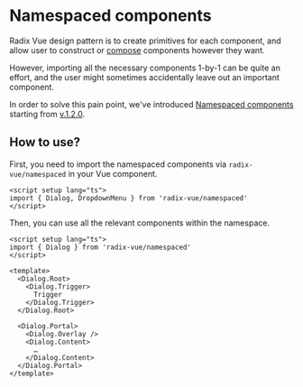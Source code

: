# Namespaced components

Radix Vue design pattern is to create primitives for each component, and allow user to construct or [compose](./composition) components however they want.

However, importing all the necessary components 1-by-1 can be quite an effort, and the user might sometimes accidentally leave out an important component.

In order to solve this pain point, we've introduced [Namespaced components](https://vuejs.org/api/sfc-script-setup.html#namespaced-components) starting from [v.1.2.0](https://github.com/radix-vue/radix-vue/releases/tag/v1.2.0).

## How to use?

First, you need to import the namespaced components via `radix-vue/namespaced` in your Vue component.

```vue line=2
<script setup lang="ts">
import { Dialog, DropdownMenu } from 'radix-vue/namespaced'
</script>
```

Then, you can use all the relevant components within the namespace.

```vue line=6-17
<script setup lang="ts">
import { Dialog } from 'radix-vue/namespaced'
</script>

<template>
  <Dialog.Root>
    <Dialog.Trigger>
      Trigger
    </Dialog.Trigger>
  </Dialog.Root>

  <Dialog.Portal>
    <Dialog.Overlay />
    <Dialog.Content>
      …
    </Dialog.Content>
  </Dialog.Portal>
</template>
```
